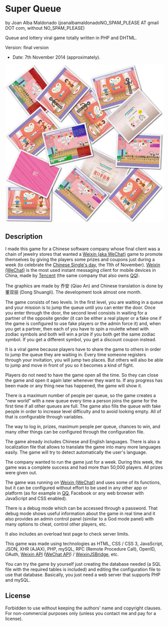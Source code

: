 Super Queue 
============ 
by Joan Alba Maldonado (joanalbamaldonadoNO_SPAM_PLEASE AT gmail DOT com, without NO_SPAM_PLEASE)

Queue and lottery viral game totally written in PHP and DHTML.

Version: final version 
- Date: 7th November 2014 (approximately).


![ScreenShots](screenshots.jpg)


## Description

I made this game for a Chinese software company whose final client was a chain of jewelry stores that wanted a [Weixin (aka WeChat)](https://es.wikipedia.org/wiki/WeChat) game to promote themselves by giving the players some prizes and coupons just during a week (to celebrate the [Chinese Single's day](https://en.wikipedia.org/wiki/Singles%27_Day), the 11th of November). [Weixin (WeChat)](https://es.wikipedia.org/wiki/WeChat) is the most used instant messaging client for mobile devices in China, made by [Tencent](https://en.wikipedia.org/wiki/Tencent) (the same company that also owns [QQ](https://es.wikipedia.org/wiki/QQ)).

The graphics are made by 乔安 (Qiao An) and Chinese translation is done by 董双丽 (Dong Shuangli). The development took almost one month.

The game consists of two levels. In the first level, you are waiting in a queue and your mission is to jump the queue until you can enter the door. Once you enter through the door, the second level consists in waiting for a partner of the opposite gender (it can be either a real player or a fake one if the game is configured to use fake players or the admin force it) and, when you get a partner, then each of you have to spin a roulette wheel with zodiac symbols and both will win a prize if you both get the same zodiac symbol. If you get a different symbol, you get a discount coupon instead.

It is a viral game because players have to share the game to others in order to jump the queue they are waiting in. Every time someone registers through your invitation, you will jump two places. But others will also be able to jump and move in front of you so it becomes a kind of fight.

Players do not need to have the game open all the time. So they can close the game and open it again later whenever they want to. If any progress has been made or any thing new has happened, the game will show it.

There is a maximum number of people per queue, so the game creates a "new world" with a new queue every time a person joins the game for the first time if all other queues are full. The game also fills the queue with fake people in order to increase level difficulty and to avoid looking empty. All of that is configurable through variables.

The way to log in, prizes, maximum people per queue, chances to win, and many other things can be configured through the configuration file.

The game already includes Chinese and English languages. There is also a localization file that allows to translate the game into many more languages easily. The game will try to detect automatically the user's language.

The company wanted to run the game just for a week. During this week, the game was a complete success and had more than 50,000 players. All prizes were given out.

The game was running on [Weixin (WeChat)](https://es.wikipedia.org/wiki/WeChat) and uses some of its functions, but it can be configured without effort to be used in any other app or platform (as for example in [QQ](https://es.wikipedia.org/wiki/QQ), Facebook or any web browser with JavaScript and CSS enabled).

There is a debug mode which can be accessed through a password. That debug mode shows useful information about the game in real time and it also provides an admin control panel (similar to a God mode panel) with many options to cheat, control other players, etc.

It also includes an overload test page to check server limits.

This game was made using technologies as HTML, CSS / CSS 3, JavaScript, JSON, XHR (AJAX), PHP, mySQL, RPC (Remote Procedure Call), OpenID, OAuth, [Weixin API](https://developers.weixin.qq.com/miniprogram/dev/api/) ([WeChat API](http://admin.wechat.com/wiki/index.php?title=API_Introduction)) / [WeixinJSBridge](https://github.com/Tencent/weui/wiki/%E5%BE%AE%E4%BF%A1JSAPI), etc.

You can try the game by yourself just creating the database needed (a SQL file with the required tables is included) and editing the configuration file to use that database. Basically, you just need a web server that supports PHP and mySQL.


## License

Forbidden to use without keeping the authors' name and copyright clauses. For non-commercial purposes only (unless you contact me and pay for a license).